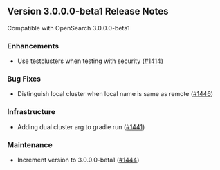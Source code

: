 ## Version 3.0.0.0-beta1 Release Notes

Compatible with OpenSearch 3.0.0.0-beta1

### Enhancements
- Use testclusters when testing with security ([#1414](https://github.com/opensearch-project/anomaly-detection/pull/1414))

### Bug Fixes
- Distinguish local cluster when local name is same as remote ([#1446](https://github.com/opensearch-project/anomaly-detection/pull/1446))

### Infrastructure
- Adding dual cluster arg to gradle run ([#1441](https://github.com/opensearch-project/anomaly-detection/pull/1441))

### Maintenance
- Increment version to 3.0.0.0-beta1 ([#1444](https://github.com/opensearch-project/anomaly-detection/pull/1444))
